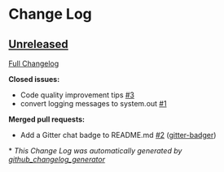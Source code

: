 # Change Log

## [Unreleased](https://github.com/justrelease/justrelease/tree/HEAD)

[Full Changelog](https://github.com/justrelease/justrelease/compare/v1.1.4...HEAD)

**Closed issues:**

- Code quality improvement tips [\#3](https://github.com/justrelease/justrelease/issues/3)
- convert logging messages to system.out [\#1](https://github.com/justrelease/justrelease/issues/1)

**Merged pull requests:**

- Add a Gitter chat badge to README.md [\#2](https://github.com/justrelease/justrelease/pull/2) ([gitter-badger](https://github.com/gitter-badger))



\* *This Change Log was automatically generated by [github_changelog_generator](https://github.com/skywinder/Github-Changelog-Generator)*